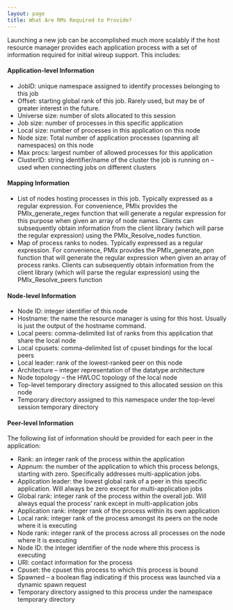 ```yaml
---
layout: page
title: What Are RMs Required to Provide?
---
```


Launching a new job can be accomplished much more scalably if the host
resource manager provides each application process with a set of
information required for initial wireup support. This includes:

#### Application-level Information

-   JobID: unique namespace assigned to identify processes belonging to
    this job
-   Offset: starting global rank of this job. Rarely used, but may be of
    greater interest in the future.
-   Universe size: number of slots allocated to this session
-   Job size: number of processes in this specific application
-   Local size: number of processes in this application on this node
-   Node size: Total number of application processes (spanning all
    namespaces) on this node
-   Max procs: largest number of allowed processes for this application
-   ClusterID: string identifier/name of the cluster the job is running
    on – used when connecting jobs on different clusters

#### Mapping Information

-   List of nodes hosting processes in this job. Typically expressed as
    a regular expression. For convenience, PMIx provides the
    PMIx\_generate\_regex function that will generate a regular
    expression for this purpose when given an array of node names.
    Clients can subsequently obtain information from the client library
    (which will parse the regular expression) using the
    PMIx\_Resolve\_nodes function.
-   Map of process ranks to nodes. Typically expressed as a regular
    expression. For convenience, PMIx provides the PMIx\_generate\_ppn
    function that will generate the regular expression when given an
    array of process ranks. Clients can subsequently obtain information
    from the client library (which will parse the regular expression)
    using the PMIx\_Resolve\_peers function

#### Node-level Information

-   Node ID: integer identifier of this node
-   Hostname: the name the resource manager is using for this host.
    Usually is just the output of the hostname command.
-   Local peers: comma-delimited list of ranks from this application
    that share the local node
-   Local cpusets: comma-delimited list of cpuset bindings for the local
    peers
-   Local leader: rank of the lowest-ranked peer on this node
-   Architecture – integer representation of the datatype architecture
-   Node topology – the HWLOC topology of the local node
-   Top-level temporary directory assigned to this allocated session on
    this node
-   Temporary directory assigned to this namespace under the top-level
    session temporary directory

#### Peer-level Information

The following list of information should be provided for each peer in
the application:

-   Rank: an integer rank of the process within the application
-   Appnum: the number of the application to which this process belongs,
    starting with zero. Specifically addresses multi-application jobs.
-   Application leader: the lowest global rank of a peer in this
    specific application. Will always be zero except for
    multi-application jobs
-   Global rank: integer rank of the process within the overall job.
    Will always equal the process’ rank except in multi-application jobs
-   Application rank: integer rank of the process within its own
    application
-   Local rank: integer rank of the process amongst its peers on the
    node where it is executing
-   Node rank: integer rank of the process across all processes on the
    node where it is executing
-   Node ID: the integer identifier of the node where this process is
    executing
-   URI: contact information for the process
-   Cpuset: the cpuset this process to which this process is bound
-   Spawned – a boolean flag indicating if this process was launched via
    a dynamic spawn request
-   Temporary directory assigned to this process under the namespace
    temporary directory

